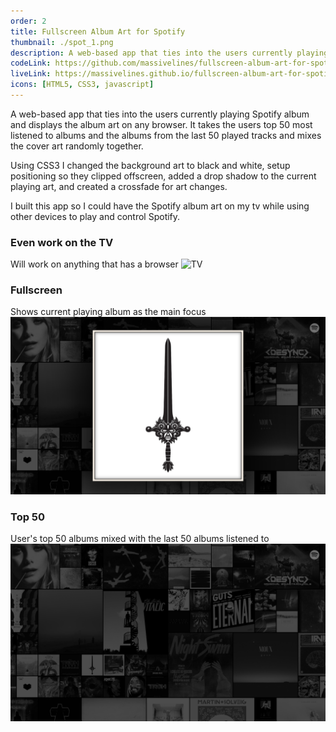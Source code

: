 ```yaml
---
order: 2
title: Fullscreen Album Art for Spotify
thumbnail: ./spot_1.png
description: A web-based app that ties into the users currently playing Spotify album and displays the album art on any browser.
codeLink: https://github.com/massivelines/fullscreen-album-art-for-spotify
liveLink: https://massivelines.github.io/fullscreen-album-art-for-spotify
icons: [HTML5, CSS3, javascript]
---
```


A web-based app that ties into the users currently playing Spotify album and displays the album art on any browser. It takes the users top 50 most listened to albums and the albums from the last 50 played tracks and mixes the cover art randomly together.

Using CSS3 I changed the background art to black and white, setup positioning so they clipped offscreen, added a drop shadow to the current playing art, and created a crossfade for art changes.

I built this app so I could have the Spotify album art on my tv while using other devices to play and control Spotify.

### Even work on the TV

Will work on anything that has a browser
![TV](spot_4.png)

### Fullscreen

Shows current playing album as the main focus
![Fullscreen](spot_2.png)

### Top 50

User's top 50 albums mixed with the last 50 albums listened to
![Top 50](spot_3.png)
